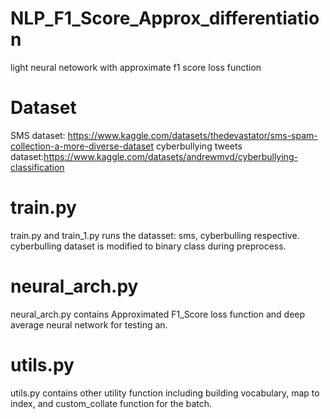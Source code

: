 # NLP_F1_Score_Approx_differentiation
light neural netowork with approximate f1 score loss function

# Dataset
SMS dataset: https://www.kaggle.com/datasets/thedevastator/sms-spam-collection-a-more-diverse-dataset
cyberbullying tweets dataset:https://www.kaggle.com/datasets/andrewmvd/cyberbullying-classification

# train.py
train.py and train_1.py runs the datasset: sms, cyberbulling respective. cyberbulling dataset is modified to binary class during preprocess.

# neural_arch.py
neural_arch.py contains Approximated F1_Score loss function and deep average neural network for testing an.

# utils.py
utils.py contains other utility function including building vocabulary, map to index, and custom_collate function for the batch.

